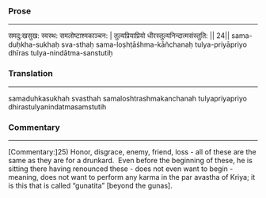 ### Prose 
 --- 
समदु:खसुख: स्वस्थ: समलोष्टाश्मकाञ्चन: |
तुल्यप्रियाप्रियो धीरस्तुल्यनिन्दात्मसंस्तुति: || 24||
sama-duḥkha-sukhaḥ sva-sthaḥ sama-loṣhṭāśhma-kāñchanaḥ
tulya-priyāpriyo dhīras tulya-nindātma-sanstutiḥ

### Translation 
 --- 
samaduhkasukhah svasthah samaloshtrashmakanchanah tulyapriyapriyo dhirastulyanindatmasamstutih

### Commentary 
 --- 
[Commentary:]25) Honor, disgrace, enemy, friend, loss - all of these are the same as they are for a drunkard.  Even before the beginning of these, he is sitting there having renounced these - does not even want to begin - meaning, does not want to perform any karma in the par avastha of Kriya; it is this that is called “gunatita” [beyond the gunas].